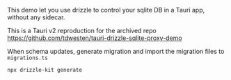 This demo let you use drizzle to control your sqlite DB in a Tauri app, without any sidecar.

This is a Tauri v2 reproduction for the archived repo https://github.com/tdwesten/tauri-drizzle-sqlite-proxy-demo

When schema updates, generate migration and import the migration files to `migrations.ts`

```bash
npx drizzle-kit generate
```

